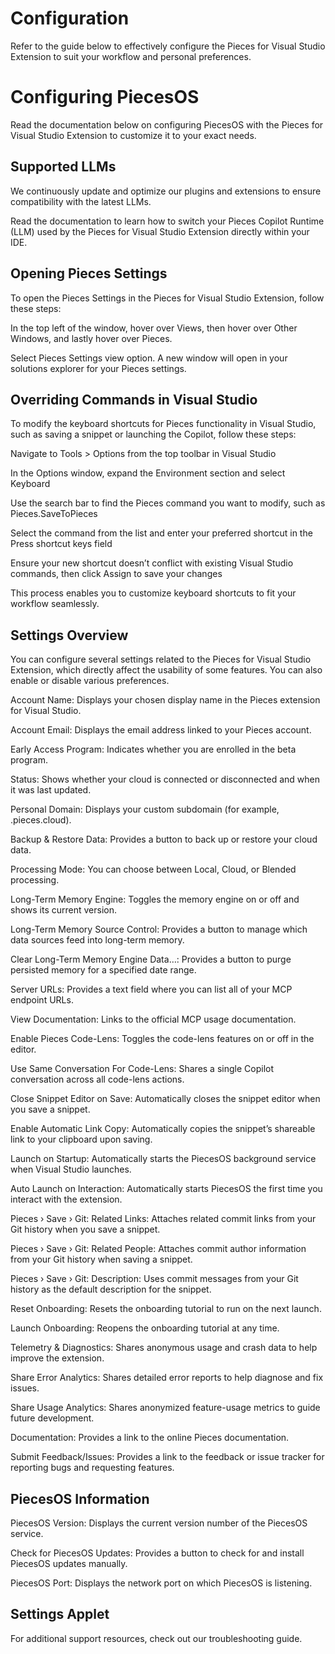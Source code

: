 # Configuration

Refer to the guide below to effectively configure the Pieces for Visual Studio Extension to suit your workflow and personal preferences.

# Configuring PiecesOS

Read the documentation below on configuring PiecesOS with the Pieces for Visual Studio Extension to customize it to your exact needs.

## Supported LLMs

We continuously update and optimize our plugins and extensions to ensure compatibility with the latest LLMs.

Read the documentation to learn how to switch your Pieces Copilot Runtime (LLM) used by the Pieces for Visual Studio Extension directly within your IDE.

## Opening Pieces Settings

To open the Pieces Settings in the Pieces for Visual Studio Extension, follow these steps:

In the top left of the window, hover over Views, then hover over Other Windows, and lastly hover over Pieces.

Select Pieces Settings view option. A new window will open in your solutions explorer for your Pieces settings.



## Overriding Commands in Visual Studio

To modify the keyboard shortcuts for Pieces functionality in Visual Studio, such as saving a snippet or launching the Copilot, follow these steps:

Navigate to Tools > Options from the top toolbar in Visual Studio

In the Options window, expand the Environment section and select Keyboard

Use the search bar to find the Pieces command you want to modify, such as Pieces.SaveToPieces

Select the command from the list and enter your preferred shortcut in the Press shortcut keys field

Ensure your new shortcut doesn’t conflict with existing Visual Studio commands, then click Assign to save your changes



This process enables you to customize keyboard shortcuts to fit your workflow seamlessly.

## Settings Overview

You can configure several settings related to the Pieces for Visual Studio Extension, which directly affect the usability of some features. You can also enable or disable various preferences.



Account Name: Displays your chosen display name in the Pieces extension for Visual Studio.

Account Email: Displays the email address linked to your Pieces account.

Early Access Program: Indicates whether you are enrolled in the beta program.

Status: Shows whether your cloud is connected or disconnected and when it was last updated.

Personal Domain: Displays your custom subdomain (for example, <your-domain>.pieces.cloud).

Backup & Restore Data: Provides a button to back up or restore your cloud data.

Processing Mode: You can choose between Local, Cloud, or Blended processing.

Long-Term Memory Engine: Toggles the memory engine on or off and shows its current version.

Long-Term Memory Source Control: Provides a button to manage which data sources feed into long-term memory.

Clear Long-Term Memory Engine Data…: Provides a button to purge persisted memory for a specified date range.



Server URLs: Provides a text field where you can list all of your MCP endpoint URLs.

View Documentation: Links to the official MCP usage documentation.

Enable Pieces Code-Lens: Toggles the code-lens features on or off in the editor.

Use Same Conversation For Code-Lens: Shares a single Copilot conversation across all code-lens actions.

Close Snippet Editor on Save: Automatically closes the snippet editor when you save a snippet.

Enable Automatic Link Copy: Automatically copies the snippet’s shareable link to your clipboard upon saving.

Launch on Startup: Automatically starts the PiecesOS background service when Visual Studio launches.

Auto Launch on Interaction: Automatically starts PiecesOS the first time you interact with the extension.

Pieces › Save › Git: Related Links: Attaches related commit links from your Git history when you save a snippet.

Pieces › Save › Git: Related People: Attaches commit author information from your Git history when saving a snippet.

Pieces › Save › Git: Description: Uses commit messages from your Git history as the default description for the snippet.

Reset Onboarding: Resets the onboarding tutorial to run on the next launch.

Launch Onboarding: Reopens the onboarding tutorial at any time.

Telemetry & Diagnostics: Shares anonymous usage and crash data to help improve the extension.

Share Error Analytics: Shares detailed error reports to help diagnose and fix issues.

Share Usage Analytics: Shares anonymized feature-usage metrics to guide future development.

Documentation: Provides a link to the online Pieces documentation.

Submit Feedback/Issues: Provides a link to the feedback or issue tracker for reporting bugs and requesting features.

## PiecesOS Information

PiecesOS Version: Displays the current version number of the PiecesOS service.

Check for PiecesOS Updates: Provides a button to check for and install PiecesOS updates manually.

PiecesOS Port: Displays the network port on which PiecesOS is listening.

## Settings Applet

For additional support resources, check out our troubleshooting guide.